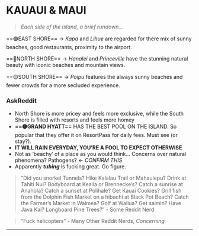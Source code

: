 # KAUAUI & MAUI
> *Each side of the island, a brief rundown…*

==🟢EAST SHORE== → *Kapa* and *Lihue* are regarded for there mix of sunny beaches, good restaurants, proximity to the airport.

==🔵NORTH SHORE== → *Hanalei* and *Princeville* have the stunning natural beauty with iconic beaches and mountain views.

==🟡SOUTH SHORE== → *Poipu* features the always sunny beaches and fewer crowds for a more secluded experience.

### AskReddit

- North Shore is more pricey and feels more exclusive, while the South Shore is filled with resorts and feels more homey
- **==🟡GRAND HYATT==** HAS THE BEST POOL ON THE ISLAND. So popular that they offer it on ResortPass for daily fees. Must see (or stay?).
- **IT WILL RAIN EVERYDAY, YOU’RE A FOOL TO EXPECT OTHERWISE**
- Not as ‘beachy’ of a place as you would think… Concerns over natural phenomena? Pathogens? ← *CONFIRM THIS*
- Apparently ***tubing*** is fucking great. Go figure.

> ”Did you snorkel Tunnels? Hike Kalalau Trail or Mahaulepu? Drink at Tahiti Nui? Bodyboard at Kealia or Brennecke’s? Catch a sunrise at Anahola? Catch a sunset at Polihale? Get Kauai Cookies? Grill fish from the Dolphin Fish Market on a hibachi at Black Pot Beach? Catch the Farmer’s Market in Waimea? Golf at Wailua? Get saimin? Have Java Kai? Longboard Pine Trees?” - Some Reddit Nerd

> ”Fuck helicopters” - Many Other Reddit Nerds, *Concerning*

---
